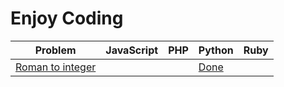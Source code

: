 # Enjoy Coding

| Problem                                          | JavaScript | PHP | Python                                                   | Ruby |
|--------------------------------------------------|------------|-----|----------------------------------------------------------|------|
| [Roman to integer](./roman-to-integer/README.md) |            |     | [Done](https://github.com/seriquynh/enjoy-coding-python) |
